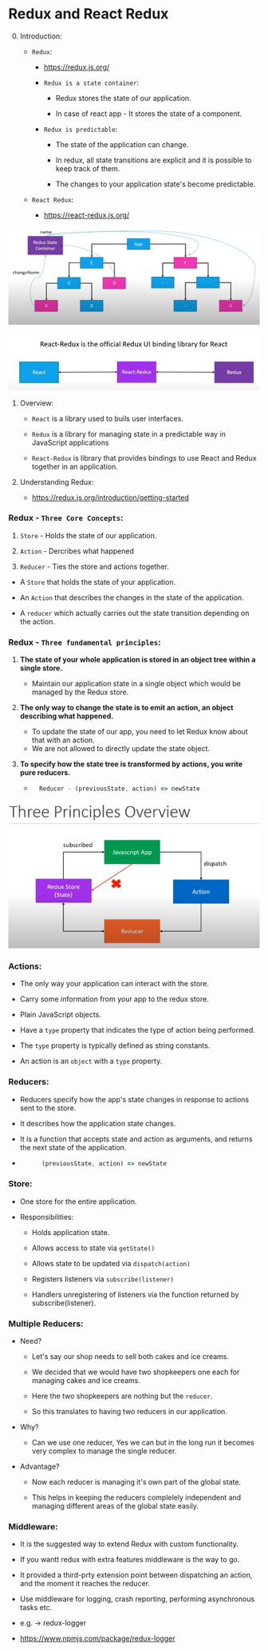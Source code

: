 # Redux and React Redux

0. Introduction:

    - ```Redux```:

        - https://redux.js.org/
    
        - ```Redux is a state container```:

            - Redux stores the state of our application.

            - In case of react app - It stores the state of a component.
        
        - ```Redux is predictable```:

            - The state of the application can change.

            - In redux, all state transitions are explicit and it is possible to keep track of them.

            - The changes to your application state's become predictable.

    - ```React Redux```:

        - https://react-redux.js.org/

![](ReactRedux.PNG)

![](React-Redux.PNG)

1. Overview:

    - ```React``` is a library used to buils user interfaces.

    - ```Redux``` is a library for managing state in a predictable way in JavaScript applications

    - ```React-Redux``` is library that provides bindings to use React and Redux together in an application.

2. Understanding Redux:

    - https://redux.js.org/introduction/getting-started

### Redux - ```Three Core Concepts```:

1. ```Store``` - Holds the state of our application.

2. ```Action``` - Dercribes what happened

3. ```Reducer``` - Ties the store and actions together.

- A ```Store``` that holds the state of your application.

- An ```Action``` that describes the changes in the state of the application.

- A ```reducer``` which actually carries out the state transition depending on the action.

### Redux - ```Three fundamental principles```:

1. **The state of your whole application is stored in an object tree within a single store.** 
    - Maintain our application state in a single object which would be managed by the Redux store.

2. **The only way to change the state is to emit an action, an object describing what happened.**
    - To update the state of our app, you need to let Redux know about that with an action.
    - We are not allowed to directly update the state object.

3. **To specify how the state tree is transformed by actions, you write pure reducers.**
    - ```javaScript
        Reducer - (previousState, action) => newState
      ```
![](ReduxThreePrinciples.PNG)

### Actions:

- The only way your application can interact with the store.

- Carry some information from your app to the redux store.

- Plain JavaScript objects.

- Have a ```type``` property that indicates the type of action being performed.

- The ```type``` property is typically defined as string constants.

- An action is an ```object``` with a ```type``` property.

### Reducers:

- Reducers specify how the app's state changes in response to actions sent to the store.

- It describes how the application state changes.

- It is a function that accepts state and action as arguments, and returns the next state of the application.

- ```javaScript
        (previousState, action) => newState
  ```

### Store:

- One store for the entire application.

- Responsibilities:

    - Holds application state.

    - Allows access to state via ```getState()```

    - Allows state to be updated via ```dispatch(action)```

    - Registers listeners via ```subscribe(listener)```

    - Handlers unregistering of listeners via the function returned by subscribe(listener).

### Multiple Reducers:

- Need?

    - Let's say our shop needs to sell both cakes and ice creams.

    - We decided that we would have two shopkeepers one each for managing cakes and ice creams.

    - Here the two shopkeepers are nothing but the ```reducer```.
    
    - So this translates to having two reducers in our application.

- Why?

    - Can we use one reducer, Yes we can but in the long run it becomes very complex to manage the single reducer.

- Advantage?

    - Now each reducer is managing it's own part of the global state.

    - This helps in keeping the reducers complelely independent and managing different areas of the global state easily.

### Middleware:

- It is the suggested way to extend Redux with custom functionality.

- If you wantt redux with extra features middleware is the way to go.

- It provided a third-prty extension point between dispatching an action, and the moment it reaches the reducer.

- Use middleware for logging, crash reporting, performing asynchronous tasks etc.

- e.g. -> redux-logger

- https://www.npmjs.com/package/redux-logger